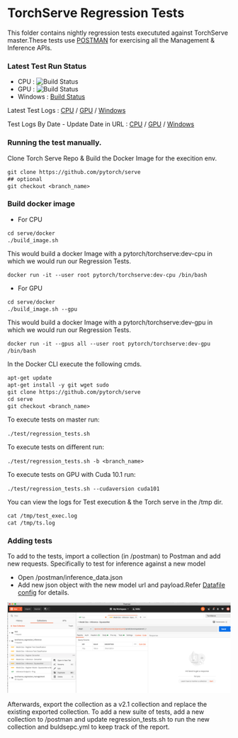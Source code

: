 # TorchServe Regression Tests

This folder contains nightly regression tests execututed against TorchServe master.These tests use [POSTMAN](https://www.postman.com/downloads/) for exercising all the Management & Inference APIs.

### Latest Test Run Status

* CPU : ![Build Status](https://codebuild.us-east-1.amazonaws.com/badges?uuid=eyJlbmNyeXB0ZWREYXRhIjoiS1QvY3lIUEdUb3hZVWNnbmJ2SEZCdExRNmNkNW9EVk1ZaFNldEk4Q0h3TU1qemwzQ29GNW0xMGFhZkxpOFpiMjUrZVVRVDUrSkh2ZDhBeFprdW5iNjRRPSIsIml2UGFyYW1ldGVyU3BlYyI6IjlvcjRqSTNMTmNhcExZbUwiLCJtYXRlcmlhbFNldFNlcmlhbCI6MX0%3D&branch=master)
* GPU : ![Build Status](https://codebuild.us-east-1.amazonaws.com/badges?uuid=eyJlbmNyeXB0ZWREYXRhIjoiazI0eDNKZElyMjZDU1QweThPV1A2UmlXaVFmM3g4N0M0NGQ0aHdTQ09aR2pkNFJRUmNsd1A4aFk0K1Q3MmJKMG9oR1c0aHpYWlVRbWlGYS9mVmdIUW84PSIsIml2UGFyYW1ldGVyU3BlYyI6IjJxenJYam1lYXNZTFVvMjQiLCJtYXRlcmlhbFNldFNlcmlhbCI6MX0%3D&branch=master)
* Windows : [Build Status](https://codebuild.us-east-1.amazonaws.com/badges?uuid=eyJlbmNyeXB0ZWREYXRhIjoiMzN3Z2lyb1QzVzNJMzJFL1Z6czZDRG5CdW80dUk1c2hvRzlHZkhLcHRqZkJUN1VYRnhwbDlhVWpETUdYOFpJWUVBcGxxM2VmNFk3SUZPR3lnWmF3empBPSIsIml2UGFyYW1ldGVyU3BlYyI6IkhycnVqdFNqYnFDVVQ4aVIiLCJtYXRlcmlhbFNldFNlcmlhbCI6MX0%3D&branch=master)

Latest Test Logs : [CPU](https://torchserve-regression-test.s3.amazonaws.com/public/latest/test_exec.log) / [GPU](https://torchserve-regression-test-gpu.s3.amazonaws.com/public/latest/test_exec.log) / [Windows](https://torchserve-regression-test-win.s3.amazonaws.com/public/latest/test_exec.log)

Test Logs By Date - Update Date in URL : [CPU](https://torchserve-regression-test.s3.amazonaws.com/public/TS-NIGHTLY-REGRESSION-2020-05-20/tmp/test_exec.log) / [GPU](https://torchserve-regression-test-gpu.s3.amazonaws.com/public/TS-NIGHTLY-REGRESSION-2020-10-06/tmp/test_exec.log) / [Windows](https://torchserve-regression-test-win.s3.amazonaws.com/public/TS-NIGHTLY-REGRESSION-2020-10-06/tmp/test_exec.log)


### Running the test manually.

Clone Torch Serve Repo & Build the Docker Image for the execition env.

```
git clone https://github.com/pytorch/serve
## optional
git checkout <branch_name>
```

### Build docker image

 - For CPU

```
cd serve/docker
./build_image.sh
```

This would build a docker Image with a pytorch/torchserve:dev-cpu in which we would run our Regression Tests.

```
docker run -it --user root pytorch/torchserve:dev-cpu /bin/bash
```

 - For GPU

```
cd serve/docker
./build_image.sh --gpu
```

This would build a docker Image with a pytorch/torchserve:dev-gpu in which we would run our Regression Tests.

```
docker run -it --gpus all --user root pytorch/torchserve:dev-gpu /bin/bash
```

In the Docker CLI execute the following cmds.

```
apt-get update 
apt-get install -y git wget sudo 
git clone https://github.com/pytorch/serve
cd serve 
git checkout <branch_name>
```
To execute tests on master run: 

`./test/regression_tests.sh `

To execute tests on different run: 

`./test/regression_tests.sh -b <branch_name>`

To execute tests on GPU with Cuda 10.1 run: 

`./test/regression_tests.sh --cudaversion cuda101`


You can view the logs for Test execution & the Torch serve in the /tmp dir.

```
cat /tmp/test_exec.log
cat /tmp/ts.log 
```

### Adding tests

To add to the tests, import a collection (in /postman) to Postman and add new requests.
Specifically to test for inference against a new model
* Open /postman/inference_data.json
* Add new json object with the new model url and payload.Refer [Datafile config](data_file_config.md) for details.


![POSTMAN UI](screenshot/postman.png)

Afterwards, export the collection as a v2.1 collection and replace the existing exported collection.
To add a new suite of tests, add a new collection to /postman and update regression_tests.sh to run the new collection and buldsepc.yml to keep track of the report.

